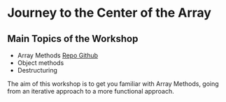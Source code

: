 # Journey to the Center of the Array

## Main Topics of the Workshop
- Array Methods [Repo Github](https://github.com/guillaumebarranco/array-js-comprehension)
- Object methods 
- Destructuring

The aim of this workshop is to get you familiar with Array Methods, going from an iterative approach to a more functional approach.
